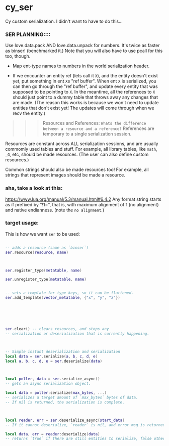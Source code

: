 
# cy_ser

Cy custom serialization.
I didn't want to have to do this...


### SER PLANNING::::
Use love.data.pack  AND  love.data.unpack for numbers.
It's twice as faster as binser!  (benchmarked it.)
Note that you will also have to use pcall for this too, though.

- Map ent-type names to numbers in the world serialization header.

- If we encounter an entity ref (lets call it `X`), 
  and the entity doesn't exist yet, put something in ent `X`s "ref buffer".
  When ent `X` is serialized, you can then go through the "ref buffer",
  and update every entity that was supposed to be pointing to `X`.
  In the meantime, all the references to `X` should just point to a dummy
  table that throws away any changes that are made.
  (The reason this works is because we won't need to update entities that
    don't exist yet! The updates will come through when we recv the entity.)




>>> Resources and References:
`Whats the difference between a resource and a reference?`
References are temporary to a single serialization session.

Resources are constant across ALL serialization sessions,
and are usually commomly used tables and stuff.
For example, all library tables, like `math`, `_G`, etc, 
should be made resources.
(The user can also define custom resources.)

Common strings should also be made resources too!
For example, all strings that represent images should be made a resource.



### aha, take a look at this:
https://www.lua.org/manual/5.3/manual.html#6.4.2
Any format string starts as if prefixed by "!1=", 
that is, with maximum alignment of 1 (no alignment) and native endianness.
(note the `no alignment`.)






### target usage:
This is how we want `ser` to be used:
```lua

-- adds a resource (same as `binser`)
ser.resource(resource, name)



ser.register_type(metatable, name)

ser.unregister_type(metatable, name)


-- sets a template for type keys, so it can be flattened.
ser.add_template(vector_metatable, {"x", "y", "z"})






ser.clear() -- clears resources, and stops any 
-- serialization or deserialization that is currently happening.



-- Simple instant deserialization and serialization
local data = ser.serialize(a, b, c, d, e)
local a, b, c, d, e = ser.deserialize(data)



local poller, data = ser.serialize_async()
-- gets an async serialization object.

local data = poller:serialize(max_bytes, ...)
-- serializes a target amount of `max_bytes` bytes of data.
-- If nil is returned, the serialization is complete.



local reader, err = ser.deserialize_async(start_data)
-- If it cannot deserialize, `reader` is nil, and error msg is returned.

local data, err = reader:deserialize(data)
-- returns `true` if there are still entities to serialize, false otherwise.



```

